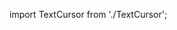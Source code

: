 import TextCursor from './TextCursor';

<TextCursor
  text="Hello!"
  delay={0.01}
  spacing={80}
  followMouseDirection={true}
  randomFloat={true}
  exitDuration={0.3}
  removalInterval={20}
  maxPoints={10}
/>